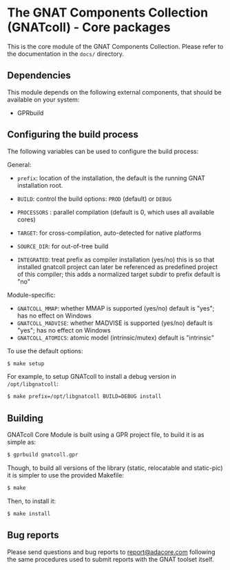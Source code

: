 The GNAT Components Collection (GNATcoll) - Core packages
=========================================================

This is the core module of the GNAT Components Collection. Please refer to the
documentation in the `docs/` directory.

Dependencies
------------

This module depends on the following external components, that should be
available on your system:

- GPRbuild

Configuring the build process
-----------------------------

The following variables can be used to configure the build process:

General:

* `prefix`: location of the installation, the default is the running GNAT
  installation root.

* `BUILD`: control the build options: `PROD` (default) or `DEBUG`

* `PROCESSORS` : parallel compilation (default is 0, which uses all available
  cores)

* `TARGET`: for cross-compilation, auto-detected for native platforms

* `SOURCE_DIR`: for out-of-tree build

* `INTEGRATED`: treat prefix as compiler installation (yes/no) this is so that
  installed gnatcoll project can later be referenced as predefined project of
  this compiler; this adds a normalized target subdir to prefix default is "no"

Module-specific:

* `GNATCOLL_MMAP`: whether MMAP is supported (yes/no) default is "yes"; has no
  effect on Windows
* `GNATCOLL_MADVISE`: whether MADVISE is supported (yes/no) default is "yes";
  has no effect on Windows
* `GNATCOLL_ATOMICS`: atomic model (intrinsic/mutex) default is "intrinsic"

To use the default options:

```sh
$ make setup
```

For example, to setup GNATcoll to install a debug version in
`/opt/libgnatcoll`:

```sh
$ make prefix=/opt/libgnatcoll BUILD=DEBUG install
```


Building
--------

GNATcoll Core Module is built using a GPR project file, to build it is as
simple as:

```sh
$ gprbuild gnatcoll.gpr
```

Though, to build all versions of the library (static, relocatable and
static-pic) it is simpler to use the provided Makefile:

```sh
$ make
```

Then, to install it:

```sh
$ make install
```


Bug reports
-----------

Please send questions and bug reports to report@adacore.com following
the same procedures used to submit reports with the GNAT toolset itself.
